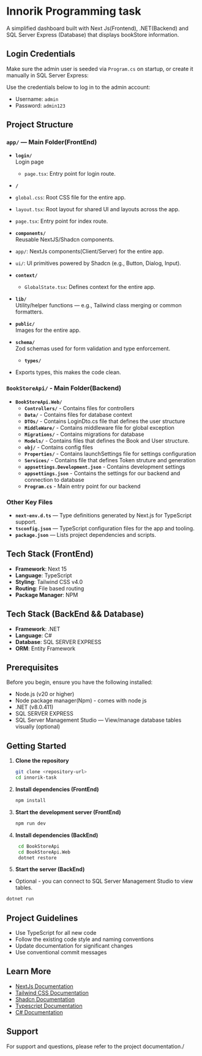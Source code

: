 # Innorik Programming task

A simplified dashboard built with Next Js(Frontend), .NET(Backend) and SQL Server Express (Database) that displays bookStore information.

## Login Credentials
 Make sure the admin user is seeded via `Program.cs` on startup, or create it manually in SQL Server Express:

  Use the credentials below to log in to the admin account:
 - Username: `admin`
 - Password: `admin123`

## Project Structure

### `app/` — Main Folder(FrontEnd)

- **`login/`**  
   Login page  
  - `page.tsx`: Entry point for login route.  

- **`/`**
 - `global.css`: Root CSS file for the entire app. 
 - `layout.tsx`: Root layout for shared UI and layouts across the app. 
 - `page.tsx`: Entry point for index route. 

 - **`components/`**  
  Reusable NextJS/Shadcn components.  
  - `app/`: NextJs components(Client/Server) for the entire app.
  - `ui/`: UI primitives powered by Shadcn (e.g., Button, Dialog, Input).  

- **`context/`**    
  - `GlobalState.tsx`: Defines context for the entire app.

- **`lib/`**  
  Utility/helper functions — e.g., Tailwind class merging or common formatters.

- **`public/`**  
  Images for the entire app.

- **`schema/`**  
  Zod schemas used for form validation and type enforcement.

  - **`types/`**  
- Exports types, this makes the code clean.


 ### `BookStoreApi/` - Main Folder(Backend)
  - **`BookStoreApi.Web/`**
    - **`Controllers/`** - Contains files for controllers
    - **`Data/`** - Contains files for database context
    - **`DTOs/`** - Contains LoginDto.cs file that defines the user structure
    - **`MiddleWare/`** - Contains middleware file for global exception
    - **`Migrations/`** - Contains migrations for database
    - **`Models/`** - Contains files that defines the Book and User structure.
    - **`obj/`** - Contains config files
    - **`Properties/`** - Contains launchSettings file for settings configuration
    - **`Services/`** - Contains file that defines Token struture and generation
    - **`appsettings.Development.json`** - Contains development settings
    - **`appsettings.json`** - Contains the settings for our backend and connection to database
    - **`Program.cs`** - Main entry point for our backend



### Other Key Files

- **`next-env.d.ts`** —  Type definitions generated by Next.js for TypeScript support.
- **`tsconfig.json`** — TypeScript configuration files for the app and tooling.
- **`package.json`** — Lists project dependencies and scripts.


## Tech Stack (FrontEnd)

- **Framework**: Next 15
- **Language**: TypeScript
- **Styling**: Tailwind CSS v4.0
- **Routing**: File based routing
- **Package Manager**: NPM

## Tech Stack (BackEnd && Database)

- **Framework**: .NET
- **Language**: C#
- **Database**: SQL SERVER EXPRESS
- **ORM**: Entity Framework


## Prerequisites

Before you begin, ensure you have the following installed:

- Node.js (v20 or higher)
- Node package manager(Npm) - comes with node js
- .NET (v8.0.411)
- SQL SERVER EXPRESS
- SQL Server Management Studio — View/manage database tables visually (optional)

## Getting Started

1. **Clone the repository**

   ```bash
   git clone <repository-url>
   cd innorik-task
   ```

2. **Install dependencies (FrontEnd)**

   ```bash
   npm install
   ```
3. **Start the development server (FrontEnd)**
   ```bash
   npm run dev 
   ```

4. **Install dependencies (BackEnd)**

    ```bash
     cd BookStoreApi
     cd BookStoreApi.Web
     dotnet restore
     ```

5. **Start the server (BackEnd)**
  - Optional - you can connect to SQL Server Management Studio to view tables.

   ```bash
   dotnet run 
   ```


## Project Guidelines

- Use TypeScript for all new code
- Follow the existing code style and naming conventions
- Update documentation for significant changes
- Use conventional commit messages

## Learn More

- [NextJs Documentation](https://react.dev/)
- [Tailwind CSS Documentation](https://tailwindcss.com/)
- [Shadcn Documentation](https://ui.shadcn.com/)
- [Typescript Documentation](https://www.typescriptlang.org/)
- [C# Documentation](https://learn.microsoft.com/en-us/dotnet/csharp/)

## Support

For support and questions, please refer to the project documentation./